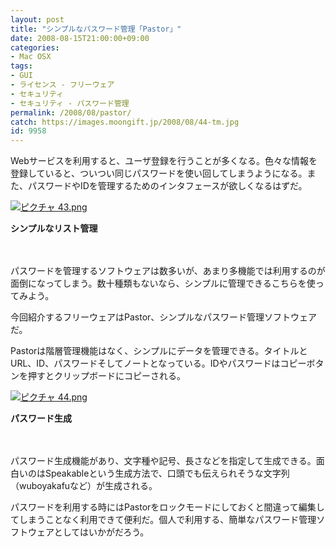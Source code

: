 ```yaml
---
layout: post
title: "シンプルなパスワード管理「Pastor」"
date: 2008-08-15T21:00:00+09:00
categories:
- Mac OSX
tags: 
- GUI
- ライセンス - フリーウェア
- セキュリティ
- セキュリティ - パスワード管理
permalink: /2008/08/pastor/
catch: https://images.moongift.jp/2008/08/44-tm.jpg
id: 9958
---
```

Webサービスを利用すると、ユーザ登録を行うことが多くなる。色々な情報を登録していると、ついつい同じパスワードを使い回してしまうようになる。また、パスワードやIDを管理するためのインタフェースが欲しくなるはずだ。

  

[![ピクチャ 43.png](https://images.moongift.jp/2008/08/43-tm.jpg)](https://images.moongift.jp/2008/08/43.jpg)  
  
**シンプルなリスト管理**

  

　

  

パスワードを管理するソフトウェアは数多いが、あまり多機能では利用するのが面倒になってしまう。数十種類もないなら、シンプルに管理できるこちらを使ってみよう。

  

今回紹介するフリーウェアはPastor、シンプルなパスワード管理ソフトウェアだ。

  
  
<!--more-->  

Pastorは階層管理機能はなく、シンプルにデータを管理できる。タイトルとURL、ID、パスワードそしてノートとなっている。IDやパスワードはコピーボタンを押すとクリップボードにコピーされる。

  

[![ピクチャ 44.png](https://images.moongift.jp/2008/08/44-tm.jpg)](https://images.moongift.jp/2008/08/44.jpg)  
  
**パスワード生成**

  

　

  

パスワード生成機能があり、文字種や記号、長さなどを指定して生成できる。面白いのはSpeakableという生成方法で、口頭でも伝えられそうな文字列（wuboyakafuなど）が生成される。

  

パスワードを利用する時にはPastorをロックモードにしておくと間違って編集してしまうことなく利用できて便利だ。個人で利用する、簡単なパスワード管理ソフトウェアとしてはいかがだろう。

  

　

  
